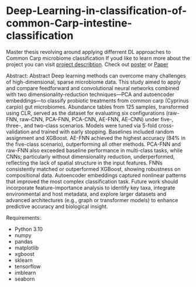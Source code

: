# Deep-Learning-in-classification-of-common-Carp-intestine-classification
Master thesis revolving around applying differrent DL approaches to Common Carp microbiome classification 
If youd like to learn more about the project you can visit [project describtion](https://theta.edu.pl/grants/common_carp/).
Check out [poster](https://theta.edu.pl/wp-content/uploads/2025/05/Neural_nets_carp_aiEAAP-2025.pdf) or [Paper](https://github.com/paq88/Deep-Learning-in-classification-of-common-Carp-intestine-classification/blob/main/Deep%20Learning%20in%20classification%20of%20common%20Carp%20intestine.pdf)

Abstract: 
Abstract 
Deep learning methods can overcome many challenges of high-dimensional, sparse microbiome data. This study aimed to apply and compare feedforward and convolutional neural networks combined with two dimensionality-reduction techniques—PCA and autoencoder embeddings—to classify probiotic treatments from common carp (Cyprinus carpio) gut microbiomes.
Abundance tables from 125 samples, transformed using CLR, served as the dataset for evaluating six configurations (raw-FNN, raw-CNN, PCA-FNN, PCA-CNN, AE-FNN, AE-CNN) under five-, three-, and two-class scenarios. Models were tuned via 5-fold cross-validation and trained with early stopping. Baselines included random assignment and XGBoost.
AE-FNN achieved the highest accuracy (84% in the five-class scenario), outperforming all other methods. PCA-FNN and raw-FNN also exceeded baseline performance in multi-class tasks, while CNNs; particularly without dimensionality reduction, underperformed, reflecting the lack of spatial structure in the input features. FNNs consistently matched or outperformed XGBoost, showing robustness on compositional data. Autoencoder embeddings captured nonlinear patterns that improved the most complex classification task.
Future work should incorporate feature-importance analysis to identify key taxa, integrate environmental and host metadata, and explore larger datasets and advanced architectures (e.g., graph or transformer models) to enhance predictive accuracy and biological insight.

Requirements: 
- Python 3.10
- numpy
- pandas
- matplotlib
- xgboost
- sklearn
- tensorflow
- imblearn
- seaborn
